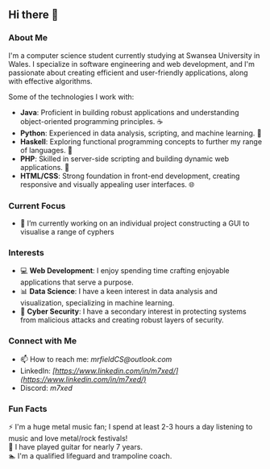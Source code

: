 ## Hi there 👋

### About Me
I'm a computer science student currently studying at Swansea University in Wales. I specialize in software engineering and web development, and I'm passionate about creating efficient and user-friendly applications, along with effective algorithms.

Some of the technologies I work with:
- **Java**: Proficient in building robust applications and understanding object-oriented programming principles. ☕
- **Python**: Experienced in data analysis, scripting, and machine learning. 🐍
- **Haskell**: Exploring functional programming concepts to further my range of languages. 💙
- **PHP**: Skilled in server-side scripting and building dynamic web applications. 🐘
- **HTML/CSS**: Strong foundation in front-end development, creating responsive and visually appealing user interfaces. 🌐

### Current Focus
- 🔭 I’m currently working on an individual project constructing a GUI to visualise a range of cyphers

### Interests
- 💻 **Web Development**: I enjoy spending time crafting enjoyable applications that serve a purpose.
- 📊 **Data Science**: I have a keen interest in data analysis and visualization, specializing in machine learning.
- 🤖 **Cyber Security**: I have a secondary interest in protecting systems from malicious attacks and creating robust layers of security.

### Connect with Me
- 📫 How to reach me: _mrfieldCS@outlook.com_  
- LinkedIn: _[https://www.linkedin.com/in/m7xed/](https://www.linkedin.com/in/m7xed/)_
- Discord: _m7xed_

### Fun Facts
⚡ I'm a huge metal music fan; I spend at least 2-3 hours a day listening to music and love metal/rock festivals!  
🎸 I have played guitar for nearly 7 years.  
🏊 I'm a qualified lifeguard and trampoline coach.
